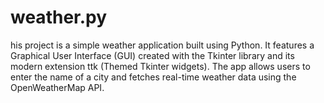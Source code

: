 # weather.py
his project is a simple weather application built using Python. It features a Graphical User Interface (GUI) created with the Tkinter library and its modern extension ttk (Themed Tkinter widgets). The app allows users to enter the name of a city and fetches real-time weather data using the OpenWeatherMap API.
